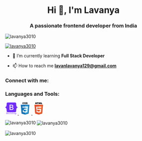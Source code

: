 <h1 align="center">Hi 👋, I'm Lavanya</h1>
<h3 align="center">A passionate frontend developer from India</h3>

<p align="left"> <img src="https://komarev.com/ghpvc/?username=lavanya3010&label=Profile%20views&color=0e75b6&style=flat" alt="lavanya3010" /> </p>

<p align="left"> <a href="https://github.com/ryo-ma/github-profile-trophy"><img src="https://github-profile-trophy.vercel.app/?username=lavanya3010" alt="lavanya3010" /></a> </p>

- 🌱 I’m currently learning **Full Stack Developer**

- 📫 How to reach me **lavanlavanya129@gmail.com**

<h3 align="left">Connect with me:</h3>
<p align="left">
</p>

<h3 align="left">Languages and Tools:</h3>
<p align="left"> <a href="https://getbootstrap.com" target="_blank" rel="noreferrer"> <img src="https://raw.githubusercontent.com/devicons/devicon/master/icons/bootstrap/bootstrap-plain-wordmark.svg" alt="bootstrap" width="40" height="40"/> </a> <a href="https://www.w3schools.com/css/" target="_blank" rel="noreferrer"> <img src="https://raw.githubusercontent.com/devicons/devicon/master/icons/css3/css3-original-wordmark.svg" alt="css3" width="40" height="40"/> </a> <a href="https://www.w3.org/html/" target="_blank" rel="noreferrer"> <img src="https://raw.githubusercontent.com/devicons/devicon/master/icons/html5/html5-original-wordmark.svg" alt="html5" width="40" height="40"/> </a> </p>

<p><img align="left" src="https://github-readme-stats.vercel.app/api/top-langs?username=lavanya3010&show_icons=true&locale=en&layout=compact" alt="lavanya3010" /></p>

<p>&nbsp;<img align="center" src="https://github-readme-stats.vercel.app/api?username=lavanya3010&show_icons=true&locale=en" alt="lavanya3010" /></p>

<p><img align="center" src="https://github-readme-streak-stats.herokuapp.com/?user=lavanya3010&" alt="lavanya3010" /></p>

